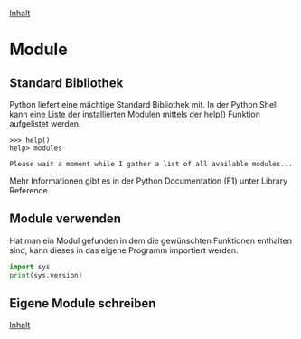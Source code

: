 [Inhalt](../agenda.md)

# Module


## Standard Bibliothek
Python liefert eine mächtige Standard Bibliothek mit. In der Python Shell kann eine Liste der
installierten Modulen mittels der help() Funktion aufgelistet werden.

```idle
>>> help()
help> modules

Please wait a moment while I gather a list of all available modules...

```

Mehr Informationen gibt es in der Python Documentation (F1) unter Library Reference


## Module verwenden
Hat man ein Modul gefunden in dem die gewünschten Funktionen enthalten sind, kann dieses in das eigene
Programm importiert werden.

```python
import sys
print(sys.version)

```


## Eigene Module schreiben




[Inhalt](../agenda.md)
